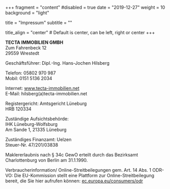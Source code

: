 +++
fragment = "content"
#disabled = true
date = "2019-12-27"
weight = 10
background = "light"

title = "Impressum"
subtitle = ""

title_align = "center" # Default is center, can be left, right or center
+++

**TECTA  IMMOBILIEN  GMBH**   
Zum Fahrenbeck 12  
29559 Wrestedt  
 
Geschäftsführer:
Dipl.-Ing. Hans-Jochen Hilsberg
 
Telefon: 05802 970 987   
Mobil: 0151 5136 2034   
 
Internet: www.tecta-immobilien.net  
E-Mail: hilsberg(a)tecta-immobilien.net  
 
Registergericht: Amtsgericht Lüneburg  
HRB 120334  
 
Zuständige Aufsichtsbehörde:  
IHK Lüneburg-Wolfsburg  
Am Sande 1, 21335 Lüneburg
 
Zuständiges Finanzamt: Uelzen   
Steuer-Nr. 47/201/03838  

Maklererlaubnis nach § 34c GewO erteilt durch das Bezirksamt Charlottenburg von Berlin am 31.1.1990.

Verbraucherinformation/ Online-Streitbeilegungen gem. Art. 14 Abs. 1 ODR-VO:
Die EU-Kommission stellt eine Plattform zur Online-Streitbeilegung bereit, die Sie hier aufrufen können:
[ec.europa.eu/consumers/odr](https://ec.europa.eu/consumers/odr/)

